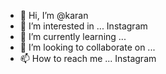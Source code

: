 - 👋 Hi, I’m @karan
- 👀 I’m interested in ... Instagram
- 🌱 I’m currently learning ...
- 💞️ I’m looking to collaborate on ...
- 📫 How to reach me ... Instagram

<!---
Sgvvjg/Sgvvjg is a ✨ special ✨ repository because its `README.md` (this file) appears on your GitHub profile.
You can click the Preview link to take a look at your changes.
--->
